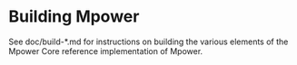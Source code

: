 Building Mpower
=============

See doc/build-*.md for instructions on building the various
elements of the Mpower Core reference implementation of Mpower.
